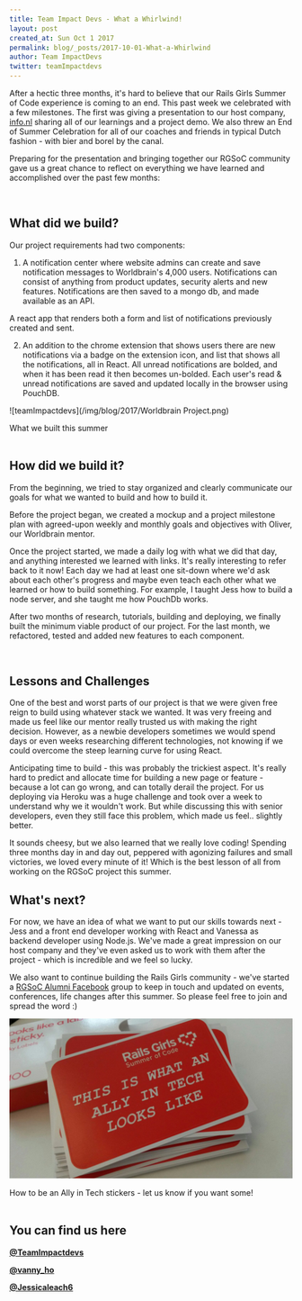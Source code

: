 ```yaml
---
title: Team Impact Devs - What a Whirlwind!
layout: post
created_at: Sun Oct 1 2017
permalink: blog/_posts/2017-10-01-What-a-Whirlwind
author: Team ImpactDevs
twitter: teamImpactdevs
---
```

After a hectic three months, it's hard to believe that our Rails Girls Summer of Code experience is coming to an end.  This past week we celebrated with a few milestones.  The first was giving a presentation to our host company, [info.nl](https://www.info.nl/) sharing all of our learnings and a project demo.  We also threw an End of Summer Celebration for all of our coaches and friends in typical Dutch fashion - with bier and borel by the canal.

Preparing for the presentation and bringing together our RGSoC community gave us a great chance to reflect on everything we have learned and accomplished over the past few months:

<br>

## What did we build?

Our project requirements had two components:  

1) A notification center where website admins can create and save notification messages to Worldbrain's 4,000 users.  Notifications can consist of anything from product updates, security alerts and new features.  Notifications are then saved to a mongo db, and made available as an API.  

A react app that renders both a form and list of notifications previously created and sent.  

2) An addition to the chrome extension that shows users there are new notifications via a badge on the extension icon, and list that shows all the notifications, all in React.  All unread notifications are bolded, and when it has been read it then becomes un-bolded.  Each user's read & unread notifications are saved and updated locally in the browser using PouchDB.

![teamImpactdevs](/img/blog/2017/Worldbrain Project.png)
<div class="image-credits"> What we built this summer</div>

<br>

## How did we build it?

From the beginning, we tried to stay organized and clearly communicate our goals for what we wanted to build and how to build it.  

Before the project began, we created a mockup and a project milestone plan with agreed-upon weekly and monthly goals and objectives with Oliver, our Worldbrain mentor.   

Once the project started, we made a daily log with what we did that day, and anything interested we learned with links.  It's really interesting to refer back to it now!  Each day we had at least one sit-down where we'd ask about each other's progress and maybe even teach each other what we learned or how to build something.  For example, I taught Jess how to build a node server, and she taught me how PouchDb works.

After two months of research, tutorials, building and deploying, we finally built the minimum viable product of our project. For the last month, we refactored, tested and added new features to each component.

<br>

## Lessons and Challenges

One of the best and worst parts of our project is that we were given free reign to build using whatever stack we wanted.  It was very freeing and made us feel like our mentor really trusted us with making the right decision.  However, as a newbie developers sometimes we would spend days or even weeks researching different technologies, not knowing if we could overcome the steep learning curve for using React.  

Anticipating time to build - this was probably the trickiest aspect.  It's really hard to predict and allocate time for building a new page or feature - because a lot can go wrong, and can totally derail the project. For us deploying via Heroku was a huge challenge and took over a week to understand why we it wouldn't work.  But while discussing this with senior developers, even they still face this problem, which made us feel.. slightly better.

It sounds cheesy, but we also learned that we really love coding! Spending three months day in and day out, peppered with agonizing failures and small victories, we loved every minute of it!  Which is the best lesson of all from working on the RGSoC project this summer.

## What's next?

For now, we have an idea of what we want to put our skills towards next - Jess and a front end developer working with React and Vanessa as backend developer using Node.js.  We've made a great impression on our host company and they've even asked us to work with them after the project - which is incredible and we feel so lucky.  

We also want to continue building the Rails Girls community - we've started a [RGSoC Alumni Facebook](https://www.facebook.com/groups/851393618371358/) group to keep in touch and updated on events, conferences, life changes after this summer.  So please feel free to join and spread the word :)

![teamImpactdevs](/img/blog/2017/impact-devs-stickers.jpg)
<div class="image-credits"> How to be an Ally in Tech stickers - let us know if you want some!</div>

<br>

## You can find us here

__[@TeamImpactdevs](https://twitter.com/TeamImpactdevs)__

__[@vanny_ho](https://twitter.com/vanny_ho)__

__[@Jessicaleach6](https://twitter.com/jessicaleach6)__
